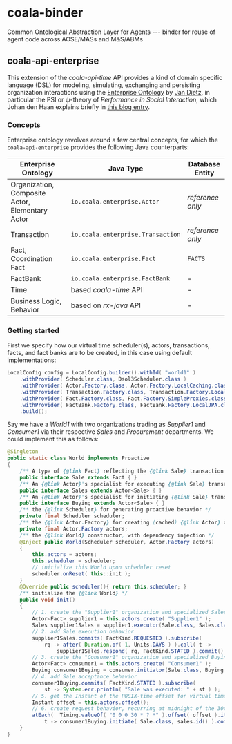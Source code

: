 # coala-binder
Common Ontological Abstraction Layer for Agents --- binder for reuse of agent code across AOSE/MASs and M&amp;S/ABMs

## coala-api-enterprise

This extension of the *coala-api-time* API provides a kind of domain specific language (DSL) for modeling, simulating, exchanging and persisting organization interactions using the [Enterprise Ontology](http://www.springer.com/gp/book/9783540291695) by [Jan Dietz](https://www.wikiwand.com/en/Jan_Dietz), in particular the PSI or &psi;-theory of *Performance in Social Interaction*, which Johan den Haan explains briefly in [this blog entry](http://www.theenterprisearchitect.eu/blog/2009/10/10/modeling-an-organization-using-enterprise-ontology/).

### Concepts

Enterprise ontology revolves around a few central concepts, for which the `coala-api-enterprise` provides the following Java counterparts:

Enterprise Ontology | Java Type | Database Entity
--- | --- | ---
Organization, Composite Actor, Elementary Actor | `io.coala.enterprise.Actor` | *reference only*
Transaction | `io.coala.enterprise.Transaction` | *reference only*
Fact, Coordination Fact | `io.coala.enterprise.Fact` | `FACTS`
FactBank | `io.coala.enterprise.FactBank` | -
Time | based *coala-time* API | -
Business Logic, Behavior | based on *rx-java* API | -

### Getting started

First we specify how our virtual time scheduler(s), actors, transactions, facts,
and fact banks are to be created, in this case using default implementations:

```java
LocalConfig config = LocalConfig.builder().withId( "world1" )
	.withProvider( Scheduler.class, Dsol3Scheduler.class )
	.withProvider( Actor.Factory.class, Actor.Factory.LocalCaching.class )
	.withProvider( Transaction.Factory.class, Transaction.Factory.LocalCaching.class )
	.withProvider( Fact.Factory.class, Fact.Factory.SimpleProxies.class )
	.withProvider( FactBank.Factory.class, FactBank.Factory.LocalJPA.class )
	.build();
```

Say we have a *World1* with two organizations trading as *Supplier1* and 
*Consumer1* via their respective *Sales* and *Procurement* departments. 
We could implement this as follows:

```java
@Singleton
public static class World implements Proactive
{
	/** A type of {@link Fact} reflecting the {@link Sale} transaction kind */
	public interface Sale extends Fact { }
	/** An {@link Actor}'s specialist for executing {@link Sale} transactions */
	public interface Sales extends Actor<Sale> { }
	/** An {@link Actor}'s specialist for initiating {@link Sale} transactions */
	public interface Buying extends Actor<Sale> { }
	/** the {@link Scheduler} for generating proactive behavior */
	private final Scheduler scheduler;
	/** the {@link Actor.Factory} for creating (cached) {@link Actor} objects */
	private final Actor.Factory actors;
	/** the {@link World} constructor, with dependency injection */
	@Inject public World(Scheduler scheduler, Actor.Factory actors)
	{
		this.actors = actors;
		this.scheduler = scheduler;
		// initialize this World upon scheduler reset
		scheduler.onReset( this::init );
	}
	@Override public scheduler(){ return this.scheduler; }
	/** initialize the {@link World} */
	public void init()
	{
		// 1. create the "Supplier1" organization and specialized Sales department
		Actor<Fact> supplier1 = this.actors.create( "Supplier1" );
		Sales supplier1Sales = supplier1.executor(Sale.class, Sales.class);
		// 2. add Sale execution behavior
		supplier1Sales.commits( FactKind.REQUESTED ).subscribe( 
			rq -> after( Duration.of( 1, Units.DAYS ) ).call( t -> 
				supplier1Sales.respond( rq, FactKind.STATED ).commit() ) );
		// 3. create the "Consumer1" organization and specialized Buying department
		Actor<Fact> consumer1 = this.actors.create( "Consumer1" );
		Buying consumer1Buying = consumer.initiator(Sale.class, Buying.class);
		// 4. add Sale acceptance behavior
		consumer1Buying.commits( FactKind.STATED ).subscribe( 
			st -> System.err.println( "Sale was executed: " + st ) );
		// 5. get the Instant of the POSIX-time offset for virtual time
		Instant offset = this.actors.offset();
		// 6. create request behavior, recurring at midnight of the 30th of each month
		atEach(  Timing.valueOf( "0 0 0 30 * ? *" ).offset( offset ).iterate(), 
			t -> consumer1Buying.initiate( Sale.class, sales.id() ).commit() )
	}
}
```
